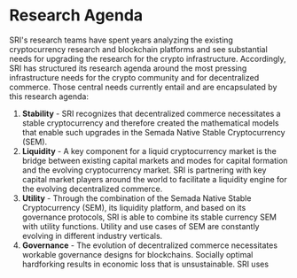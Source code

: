 # Research Agenda

SRI's research teams have spent years analyzing the existing cryptocurrency research and blockchain platforms and see substantial needs for upgrading the research for the crypto infrastructure. Accordingly, SRI has structured its research agenda around the most pressing infrastructure needs for the crypto community and for decentralized commerce. Those central needs currently entail and are encapsulated by this research agenda: 

1. **Stability** - SRI recognizes that decentralized commerce necessitates a stable cryptocurrency and therefore created the mathematical models that enable such upgrades in the Semada Native Stable Cryptocurrency \(SEM\). 
2. **Liquidity** - A key component for a liquid cryptocurrency market is the bridge between existing capital markets and modes for capital formation and the evolving cryptocurrency market. SRI is partnering with key capital market players around the world to facilitate a liquidity engine for the evolving decentralized commerce.  
3. **Utility** - Through the combination of the Semada Native Stable Cryptocurrency \(SEM\), its liquidity platform, and based on its governance protocols, SRI is able to combine its stable currency SEM with utility functions. Utility and use cases of SEM are constantly evolving in different industry verticals. 
4. **Governance** - The evolution of decentralized commerce necessitates workable governance designs for blockchains. Socially optimal hardforking results in economic loss that is unsustainable. SRI uses

